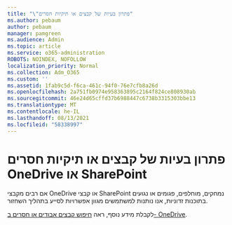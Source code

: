 ```yaml
---
title: "\"פתרון בעיות של קבצים או תיקיות חסרים"
ms.author: pebaum
author: pebaum
manager: pamgreen
ms.audience: Admin
ms.topic: article
ms.service: o365-administration
ROBOTS: NOINDEX, NOFOLLOW
localization_priority: Normal
ms.collection: Adm_O365
ms.custom: ''
ms.assetid: 1fab9c5d-f6ca-461c-94f0-76e7cfb8a26d
ms.openlocfilehash: 2a751fb0974e958363895c2164f824ce808930ab
ms.sourcegitcommit: 46e24d65cffd37b6988447c6738b3315303bbe13
ms.translationtype: MT
ms.contentlocale: he-IL
ms.lasthandoff: 08/13/2021
ms.locfileid: "58338997"
---
```

# <a name="troubleshooting-missing-files-or-folders-in-onedrive-or-sharepoint"></a>פתרון בעיות של קבצים או תיקיות חסרים OneDrive או SharePoint

אם רבים מקבצי OneDrive או קבצי SharePoint נמחקים, מוחלפים, פגומים או נגועים בתוכנות זדוניות, אנו נותנות למשתמשים מגוון אפשרויות לסייע בתהליך השחזור.

לקבלת מידע נוסף, ראה [חיפוש קבצים אבודים או חסרים ב- OneDrive](https://go.microsoft.com/fwlink/?linkid=2110768).